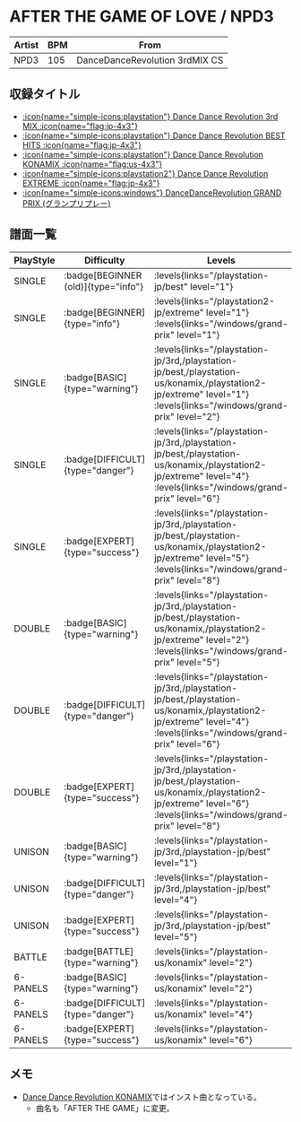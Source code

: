 # AFTER THE GAME OF LOVE / NPD3

|Artist|BPM|From|
|------|---|----|
|NPD3|105|DanceDanceRevolution 3rdMIX CS|

## 収録タイトル

- [:icon{name="simple-icons:playstation"} Dance Dance Revolution 3rd MIX :icon{name="flag:jp-4x3"}](/playstation-jp/3rd)
- [:icon{name="simple-icons:playstation"} Dance Dance Revolution BEST HITS :icon{name="flag:jp-4x3"}](/playstation-jp/best)
- [:icon{name="simple-icons:playstation"} Dance Dance Revolution KONAMIX :icon{name="flag:us-4x3"}](/playstation-us/konamix)
- [:icon{name="simple-icons:playstation2"} Dance Dance Revolution EXTREME :icon{name="flag:jp-4x3"}](/playstation2-jp/extreme)
- [:icon{name="simple-icons:windows"} DanceDanceRevolution GRAND PRIX (グランプリプレー)](/windows/grand-prix)

## 譜面一覧

|PlayStyle|Difficulty|Levels|Notes|Movie|
|---------|----------|------|-----|-----|
|SINGLE| :badge[BEGINNER (old)]{type="info"}| :levels{links="/playstation-jp/best" level="1"}|63/0||
|SINGLE| :badge[BEGINNER]{type="info"}| :levels{links="/playstation2-jp/extreme" level="1"} :levels{links="/windows/grand-prix" level="1"}|41/0||
|SINGLE| :badge[BASIC]{type="warning"}| :levels{links="/playstation-jp/3rd,/playstation-jp/best,/playstation-us/konamix,/playstation2-jp/extreme" level="1"} :levels{links="/windows/grand-prix" level="2"}|72/0||
|SINGLE| :badge[DIFFICULT]{type="danger"}| :levels{links="/playstation-jp/3rd,/playstation-jp/best,/playstation-us/konamix,/playstation2-jp/extreme" level="4"} :levels{links="/windows/grand-prix" level="6"}|168/0||
|SINGLE| :badge[EXPERT]{type="success"}| :levels{links="/playstation-jp/3rd,/playstation-jp/best,/playstation-us/konamix,/playstation2-jp/extreme" level="5"} :levels{links="/windows/grand-prix" level="8"}|207/0||
|DOUBLE| :badge[BASIC]{type="warning"}| :levels{links="/playstation-jp/3rd,/playstation-jp/best,/playstation-us/konamix,/playstation2-jp/extreme" level="2"} :levels{links="/windows/grand-prix" level="5"}|114/0||
|DOUBLE| :badge[DIFFICULT]{type="danger"}| :levels{links="/playstation-jp/3rd,/playstation-jp/best,/playstation-us/konamix,/playstation2-jp/extreme" level="4"} :levels{links="/windows/grand-prix" level="6"}|167/0||
|DOUBLE| :badge[EXPERT]{type="success"}| :levels{links="/playstation-jp/3rd,/playstation-jp/best,/playstation-us/konamix,/playstation2-jp/extreme" level="6"} :levels{links="/windows/grand-prix" level="8"}|207/0||
|UNISON| :badge[BASIC]{type="warning"}| :levels{links="/playstation-jp/3rd,/playstation-jp/best" level="1"}|||
|UNISON| :badge[DIFFICULT]{type="danger"}| :levels{links="/playstation-jp/3rd,/playstation-jp/best" level="4"}|||
|UNISON| :badge[EXPERT]{type="success"}| :levels{links="/playstation-jp/3rd,/playstation-jp/best" level="5"}|||
|BATTLE| :badge[BATTLE]{type="warning"}| :levels{links="/playstation-us/konamix" level="2"}|||
|6-PANELS| :badge[BASIC]{type="warning"}| :levels{links="/playstation-us/konamix" level="2"}|86/0||
|6-PANELS| :badge[DIFFICULT]{type="danger"}| :levels{links="/playstation-us/konamix" level="4"}|139/0||
|6-PANELS| :badge[EXPERT]{type="success"}| :levels{links="/playstation-us/konamix" level="6"}|180/0||

## メモ

- [Dance Dance Revolution KONAMIX](/playstation-us/konamix)ではインスト曲となっている。
  - 曲名も「AFTER THE GAME」に変更。
